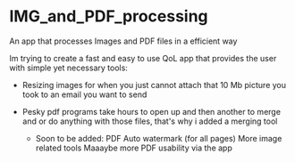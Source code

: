 # IMG_and_PDF_processing
An app that processes Images and PDF files in a efficient way

Im trying to create a fast and easy to use QoL app that provides the user with simple yet necessary tools:
- Resizing images for when you just cannot attach that 10 Mb picture you took to an email you want to send
- Pesky pdf programs take hours to open up and then another to merge and or do anything with those files, that's why i added a merging tool

  - Soon to be added:
  PDF Auto watermark (for all pages)
  More image related tools
  Maaaybe more PDF usability via the app
